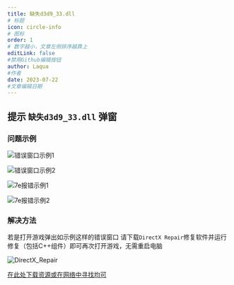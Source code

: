 ```yaml
---
title: 缺失d3d9_33.dll
# 标题
icon: circle-info
# 图标
order: 1
# 数字越小，文章左侧排序越靠上
editLink: false
#禁用Github编辑按钮
author: Laqua
#作者
date: 2023-07-22
#文章编辑日期
---
```


## **提示 ```缺失d3d9_33.dll``` 弹窗**

### **问题示例**

![错误窗口示例1](https://img.514.live/img/202307221757463.png)

![错误窗口示例2](https://img.514.live/img/202307221757745.png)

![7e报错示例1](https://img.514.live/img/202307221757019.png)

![7e报错示例2](https://img.514.live/img/202307221758469.png)

### **解决方法**

若是打开游戏弹出如示例这样的错误窗口
请下载```DirectX Repair```修复软件并运行修复（包括C++组件）即可再次打开游戏，无需重启电脑

![DirectX_Repair](https://img.514.live/img/202307221759414.png)

[ 在此处下载资源或在网络中寻找均可](https://wiki.514.live/guide/#资源下载指路)